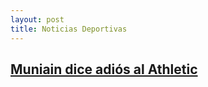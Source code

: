 ```yaml
---
layout: post
title: Noticias Deportivas
---
```


<a href="_posts/muniain.md">Muniain dice adiós al Athletic</a>
---

